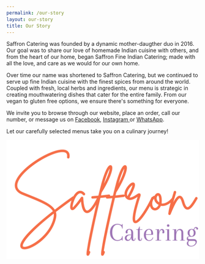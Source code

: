 ```yaml
---
permalink: /our-story
layout: our-story
title: Our Story
---
```

Saffron Catering was founded by a dynamic mother-daugther duo in 2016. Our goal was to share our love of homemade Indian cuisine with others, and from the heart of our home, began Saffron Fine Indian Catering; made with all the love, and care as we would for our own home.

Over time our name was shortened to Saffron Catering, but we continued to serve up fine Indian cuisine with the finest spices from around the world. Coupled with fresh, local herbs and ingredients, our menu is strategic in creating mouthwatering dishes that cater for the entire family. From our vegan to gluten free options, we ensure there's something for everyone.

We invite you to browse through our website, place an order, call our number, or message us on [Facebook](https://www.facebook.com/saffroncateringgy), [Instagram ](https://www.instagram.com/saffroncateringgy/)or [WhatsApp](https://wa.me/message/DNU575YSQMGRO1).

Let our carefully selected menus take you on a culinary journey!

![](/images/upload/saffron-signature-cropped.png)